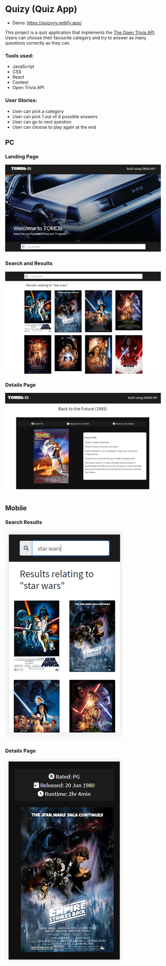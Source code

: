 # Quizy (Quiz App)

- Demo: https://quizyyy.netlify.app/

This project is a quiz application that implements the [The Open Trivia API](https://opentdb.com). 
Users can choose their favourite category and try to answer as many questions correctly as they can.

### Tools used:
- JavaScript 
- CSS
- React
- Context
- Open Trivia API

### User Stories: 
- User can pick a category
- User can pick 1 out of 4 possible answers
- User can go to next question
- User can choose to play again at the end

## PC

### Landing Page
![](https://github.com/tom-morgan00/TOMDb/blob/master/1.png?raw=true)

### Search and Results
![](https://github.com/tom-morgan00/TOMDb/blob/master/4.png?raw=true)

### Details Page
![](https://github.com/tom-morgan00/TOMDb/blob/master/5.png?raw=true)

## Mobile

### Search Results
![](https://github.com/tom-morgan00/TOMDb/blob/master/2.png?raw=true)

### Details Page
![](https://github.com/tom-morgan00/TOMDb/blob/master/3.png?raw=true)
